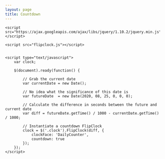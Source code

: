 ```yaml
---
layout: page
title: Countdown
---
```

<!-- Yep. It's a page within a page. ¯\_(ツ)_/¯ -->
<html>
  <head>
  	<link rel="stylesheet" href="flipclock.css">

  	<script src="https://ajax.googleapis.com/ajax/libs/jquery/1.10.2/jquery.min.js"></script>

  	<script src="flipclock.js"></script>
  </head>
  <body>
  	<div class="clock" style="margin:2em;"></div>

  	<script type="text/javascript">
  		var clock;

  		$(document).ready(function() {

  			// Grab the current date
  			var currentDate = new Date();

  			// No idea what the significance of this date is
  			var futureDate  = new Date(2020, 08, 25, 0, 0, 0);

  			// Calculate the difference in seconds between the future and current date
  			var diff = futureDate.getTime() / 1000 - currentDate.getTime() / 1000;

  			// Instantiate a countdown FlipClock
  			clock = $('.clock').FlipClock(diff, {
  				clockFace: 'DailyCounter',
  				countdown: true
  			});
  		});
  	</script>
  </body>
</html>
